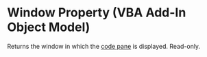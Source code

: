 
# Window Property (VBA Add-In Object Model)



Returns the window in which the [code pane](b8bdf64f-5920-1ae9-16d0-b26d09524a30.md) is displayed. Read-only.
